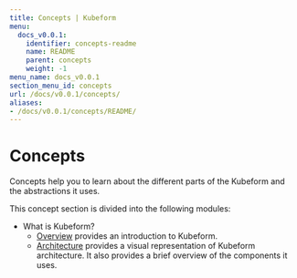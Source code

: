 ```yaml
---
title: Concepts | Kubeform
menu:
  docs_v0.0.1:
    identifier: concepts-readme
    name: README
    parent: concepts
    weight: -1
menu_name: docs_v0.0.1
section_menu_id: concepts
url: /docs/v0.0.1/concepts/
aliases:
- /docs/v0.0.1/concepts/README/
---
```


# Concepts

Concepts help you to learn about the different parts of the Kubeform and the abstractions it uses.

This concept section is divided into the following modules:

- What is Kubeform?
  - [Overview](/docs/v0.0.1/concepts/what-is-kubeform/overview) provides an introduction to Kubeform.
  - [Architecture](/docs/v0.0.1/concepts/what-is-kubeform/architecture) provides a visual representation of Kubeform architecture. It also provides a brief overview of the components it uses.

